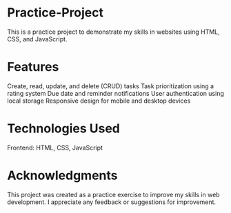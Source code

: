 # Practice-Project
This is a practice project to demonstrate my skills in websites using HTML, CSS, and JavaScript. 

 # Features
Create, read, update, and delete (CRUD) tasks
Task prioritization using a rating system
Due date and reminder notifications
User authentication using local storage
Responsive design for mobile and desktop devices
 # Technologies Used
Frontend: HTML, CSS, JavaScript

 # Acknowledgments
This project was created as a practice exercise to improve my skills in web development. I appreciate any feedback or suggestions for improvement.
